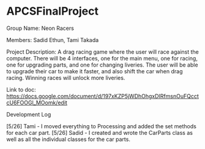 # APCSFinalProject

Group Name: Neon Racers

Members:
Sadid Ethun, Tami Takada

Project Description:
  A drag racing game where the user will race against the computer. There will be 4 interfaces, one for the main menu, one for racing, one for upgrading parts, and one for changing liveries. The user will be able to upgrade their car to make it faster, and also shift the car when drag racing. Winning races will unlock more liveries.  

Link to doc:
https://docs.google.com/document/d/197xKZP5jWDhOhgxDIRfmsnOuFQcctcU6FOOGl_MOomk/edit

Development Log

[5/26] Tami - I moved everything to Processing and added the set methods for each car part.
[5/26] Sadid - I created and wrote the CarParts class as well as all the individual classes for the car parts. 
